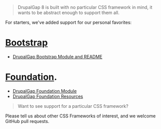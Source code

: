 > DrupalGap 8 is built with no particular CSS framework in mind, it wants to be abstract enough to support them all.

For starters, we've added support for our personal favorites:

# [Bootstrap](http://getbootstrap.com/)

- [DrupalGap Bootstrap Module and README](https://drupalgap.org/project/dg_bootstrap)

# [Foundation](http://foundation.zurb.com/).

- [DrupalGap Foundation Module](https://drupalgap.org/project/foundation)
- [DrupalGap Foundation Resources](../Resources/Foundation)

> Want to see support for a particular CSS framework?

Please tell us about other CSS Frameworks of interest, and we welcome GitHub pull requests.
